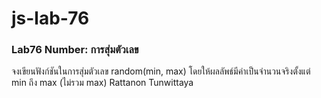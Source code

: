 # js-lab-76
### Lab76 Number: การสุ่มตัวเลข
จงเขียนฟังก์ชันในการสุ่มตัวเลข random(min, max) โดยให้ผลลัพธ์มีค่าเป็นจำนวนจริงตั้งแต่ min ถึง max (ไม่รวม max)
Rattanon Tunwittaya
